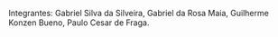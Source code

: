 Integrantes:
Gabriel Silva da Silveira,
Gabriel da Rosa Maia,
Guilherme Konzen Bueno,
Paulo Cesar de Fraga.
